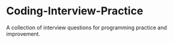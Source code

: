 # Coding-Interview-Practice
A collection of interview questions for programming practice and improvement.
